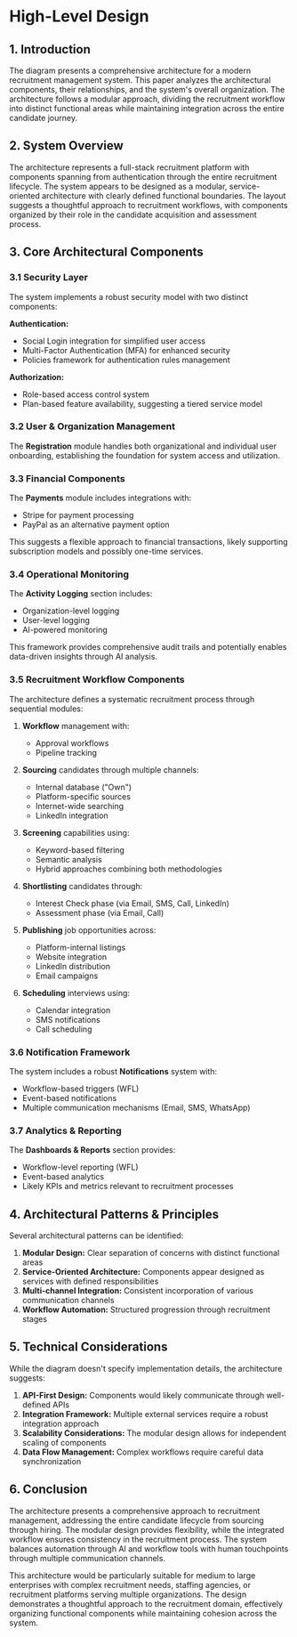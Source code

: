 # High-Level Design

## 1. Introduction

The diagram presents a comprehensive architecture for a modern recruitment management system. This paper analyzes the architectural components, their relationships, and the system's overall organization. The architecture follows a modular approach, dividing the recruitment workflow into distinct functional areas while maintaining integration across the entire candidate journey.

## 2. System Overview

The architecture represents a full-stack recruitment platform with components spanning from authentication through the entire recruitment lifecycle. The system appears to be designed as a modular, service-oriented architecture with clearly defined functional boundaries. The layout suggests a thoughtful approach to recruitment workflows, with components organized by their role in the candidate acquisition and assessment process.

## 3. Core Architectural Components

### 3.1 Security Layer
The system implements a robust security model with two distinct components:

**Authentication:**
- Social Login integration for simplified user access
- Multi-Factor Authentication (MFA) for enhanced security
- Policies framework for authentication rules management

**Authorization:**
- Role-based access control system
- Plan-based feature availability, suggesting a tiered service model

### 3.2 User & Organization Management

The **Registration** module handles both organizational and individual user onboarding, establishing the foundation for system access and utilization.

### 3.3 Financial Components

The **Payments** module includes integrations with:
- Stripe for payment processing
- PayPal as an alternative payment option

This suggests a flexible approach to financial transactions, likely supporting subscription models and possibly one-time services.

### 3.4 Operational Monitoring

The **Activity Logging** section includes:
- Organization-level logging
- User-level logging
- AI-powered monitoring

This framework provides comprehensive audit trails and potentially enables data-driven insights through AI analysis.

### 3.5 Recruitment Workflow Components

The architecture defines a systematic recruitment process through sequential modules:

1. **Workflow** management with:
   - Approval workflows
   - Pipeline tracking

2. **Sourcing** candidates through multiple channels:
   - Internal database ("Own")
   - Platform-specific sources
   - Internet-wide searching
   - LinkedIn integration

3. **Screening** capabilities using:
   - Keyword-based filtering
   - Semantic analysis
   - Hybrid approaches combining both methodologies

4. **Shortlisting** candidates through:
   - Interest Check phase (via Email, SMS, Call, LinkedIn)
   - Assessment phase (via Email, Call)

5. **Publishing** job opportunities across:
   - Platform-internal listings
   - Website integration
   - LinkedIn distribution
   - Email campaigns

6. **Scheduling** interviews using:
   - Calendar integration
   - SMS notifications
   - Call scheduling

### 3.6 Notification Framework

The system includes a robust **Notifications** system with:
- Workflow-based triggers (WFL)
- Event-based notifications
- Multiple communication mechanisms (Email, SMS, WhatsApp)

### 3.7 Analytics & Reporting

The **Dashboards & Reports** section provides:
- Workflow-level reporting (WFL)
- Event-based analytics
- Likely KPIs and metrics relevant to recruitment processes

## 4. Architectural Patterns & Principles

Several architectural patterns can be identified:

1. **Modular Design:** Clear separation of concerns with distinct functional areas
2. **Service-Oriented Architecture:** Components appear designed as services with defined responsibilities
3. **Multi-channel Integration:** Consistent incorporation of various communication channels
4. **Workflow Automation:** Structured progression through recruitment stages

## 5. Technical Considerations

While the diagram doesn't specify implementation details, the architecture suggests:

1. **API-First Design:** Components would likely communicate through well-defined APIs
2. **Integration Framework:** Multiple external services require a robust integration approach
3. **Scalability Considerations:** The modular design allows for independent scaling of components
4. **Data Flow Management:** Complex workflows require careful data synchronization

## 6. Conclusion

The architecture presents a comprehensive approach to recruitment management, addressing the entire candidate lifecycle from sourcing through hiring. The modular design provides flexibility, while the integrated workflow ensures consistency in the recruitment process. The system balances automation through AI and workflow tools with human touchpoints through multiple communication channels.

This architecture would be particularly suitable for medium to large enterprises with complex recruitment needs, staffing agencies, or recruitment platforms serving multiple organizations. The design demonstrates a thoughtful approach to the recruitment domain, effectively organizing functional components while maintaining cohesion across the system.